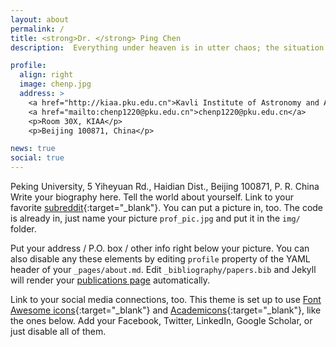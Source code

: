 ```yaml
---
layout: about
permalink: /
title: <strong>Dr. </strong> Ping Chen
description:  Everything under heaven is in utter chaos; the situation is excellent.  — Chairman Mao

profile:
  align: right
  image: chenp.jpg
  address: >
    <a href="http://kiaa.pku.edu.cn">Kavli Institute of Astronomy and Astrophysics</a>
    <a href="mailto:chenp1220@pku.edu.cn">chenp1220@pku.edu.cn</a>
    <p>Room 30X, KIAA</p>
    <p>Beijing 100871, China</p>

news: true
social: true
---
```

Peking University, 5 Yiheyuan Rd., Haidian Dist., Beijing 100871, P. R. China <br> 
Write your biography here. Tell the world about yourself. Link to your favorite [subreddit](http://reddit.com){:target="\_blank"}. You can put a picture in, too. The code is already in, just name your picture `prof_pic.jpg` and put it in the `img/` folder.

Put your address / P.O. box / other info right below your picture. You can also disable any these elements by editing `profile` property of the YAML header of your `_pages/about.md`. Edit `_bibliography/papers.bib` and Jekyll will render your [publications page](/al-folio/publications/) automatically.

Link to your social media connections, too. This theme is set up to use [Font Awesome icons](http://fortawesome.github.io/Font-Awesome/){:target="\_blank"} and [Academicons](https://jpswalsh.github.io/academicons/){:target="\_blank"}, like the ones below. Add your Facebook, Twitter, LinkedIn, Google Scholar, or just disable all of them.
